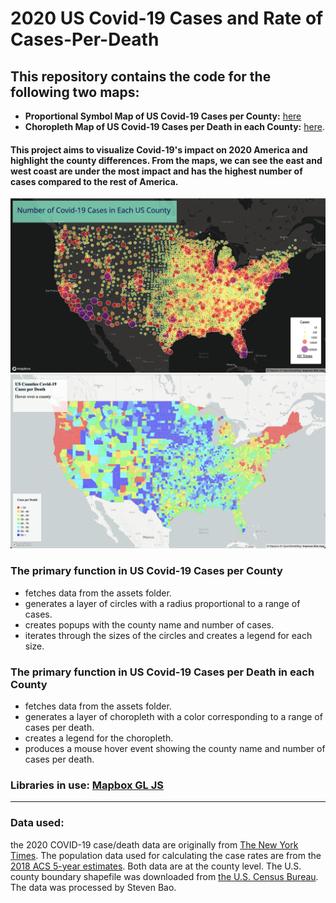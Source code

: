 # 2020 US Covid-19 Cases and Rate of Cases-Per-Death

## This repository contains the code for the following two maps:
-  **Proportional Symbol Map of US Covid-19 Cases per County:** [here](https://tj717.github.io/US-Covid-19-Rates-and-Cases/map2.html)
-  **Choropleth Map of US Covid-19 Cases per Death in each County:** [here](https://tj717.github.io/US-Covid-19-Rates-and-Cases/map1.html).

#### This project aims to visualize Covid-19's impact on 2020 America and highlight the county differences. From the maps, we can see the east and west coast are under the most impact and has the highest number of cases compared to the rest of America.
![Map of US Covid-19 Cases per County](img/cases.png)
![Map of US Covid-19 Cases per Death in each County](img/rates.png)

### The primary function in US Covid-19 Cases per County
- fetches data from the assets folder.
- generates a layer of circles with a radius proportional to a range of cases.
- creates popups with the county name and number of cases.
- iterates through the sizes of the circles and creates a legend for each size.

### The primary function in US Covid-19 Cases per Death in each County
- fetches data from the assets folder.
- generates a layer of choropleth with a color corresponding to a range of cases per death.
- creates a legend for the choropleth.
- produces a mouse hover event showing the county name and number of cases per death.



### Libraries in use: [Mapbox GL JS](https://docs.mapbox.com/mapbox-gl-js/api/)
---
### Data used: 
the 2020 COVID-19 case/death data are originally from [The New York Times](https://github.com/nytimes/covid-19-data/blob/43d32dde2f87bd4dafbb7d23f5d9e878124018b8/live/us-counties.csv). The population data used for calculating the case rates are from the [2018 ACS 5-year estimates](https://data.census.gov/cedsci/table?g=0100000US.050000&d=ACS%205-Year%20Estimates%20Data%20Profiles&tid=ACSDP5Y2018.DP05&hidePreview=true). Both data are at the county level. The U.S. county boundary shapefile was downloaded from [the U.S. Census Bureau](https://www.census.gov/geographies/mapping-files/time-series/geo/carto-boundary-file.html). The data was processed by Steven Bao.